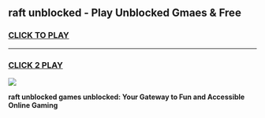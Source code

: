 
## raft unblocked - Play Unblocked Gmaes & Free
<h3>
<a href="https://news.freeplayer.one?title=raft_unblocked&ref=23F">CLICK TO PLAY</a></h3>
<hr>

<h3>
<a href="https://news.freeplayer.one?title=raft_unblocked&ref=23F">CLICK 2 PLAY</a>
  
</h3>

<a href="https://news.freeplayer.one?title=raft_unblocked&ref=23F/"><img src="https://clearcache.store/games.png"></a>


**raft unblocked games unblocked: Your Gateway to Fun and Accessible Online Gaming**
